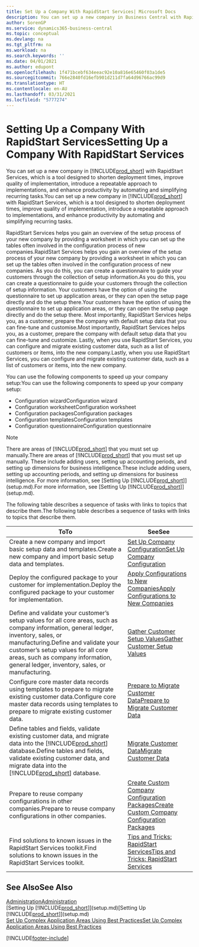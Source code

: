 ```yaml
---
title: Set Up a Company With RapidStart Services| Microsoft Docs
description: You can set up a new company in Business Central with RapidStart services, which is a tool designed to shorten deployment times, improve quality of implementation, introduce a repeatable approach to implementations, and enhance productivity by automating and simplifying recurring tasks.
author: SorenGP
ms.service: dynamics365-business-central
ms.topic: conceptual
ms.devlang: na
ms.tgt_pltfrm: na
ms.workload: na
ms.search.keywords: ''
ms.date: 04/01/2021
ms.author: edupont
ms.openlocfilehash: 1f471bcebf634eeac92e10a816e65460f03a1de5
ms.sourcegitcommit: 766e2840fd16efb901d211d7fa64d96766ac99d9
ms.translationtype: HT
ms.contentlocale: en-AU
ms.lasthandoff: 03/31/2021
ms.locfileid: "5777274"
---
```

# <a name="setting-up-a-company-with-rapidstart-services"></a><span data-ttu-id="b7606-103">Setting Up a Company With RapidStart Services</span><span class="sxs-lookup"><span data-stu-id="b7606-103">Setting Up a Company With RapidStart Services</span></span>
<span data-ttu-id="b7606-104">You can set up a new company in [!INCLUDE[prod_short](includes/prod_short.md)] with RapidStart Services, which is a tool designed to shorten deployment times, improve quality of implementation, introduce a repeatable approach to implementations, and enhance productivity by automating and simplifying recurring tasks.</span><span class="sxs-lookup"><span data-stu-id="b7606-104">You can set up a new company in [!INCLUDE[prod_short](includes/prod_short.md)] with RapidStart Services, which is a tool designed to shorten deployment times, improve quality of implementation, introduce a repeatable approach to implementations, and enhance productivity by automating and simplifying recurring tasks.</span></span>  

<span data-ttu-id="b7606-105">RapidStart Services helps you gain an overview of the setup process of your new company by providing a worksheet in which you can set up the tables often involved in the configuration process of new companies.</span><span class="sxs-lookup"><span data-stu-id="b7606-105">RapidStart Services helps you gain an overview of the setup process of your new company by providing a worksheet in which you can set up the tables often involved in the configuration process of new companies.</span></span> <span data-ttu-id="b7606-106">As you do this, you can create a questionnaire to guide your customers through the collection of setup information.</span><span class="sxs-lookup"><span data-stu-id="b7606-106">As you do this, you can create a questionnaire to guide your customers through the collection of setup information.</span></span> <span data-ttu-id="b7606-107">Your customers have the option of using the questionnaire to set up application areas, or they can open the setup page directly and do the setup there.</span><span class="sxs-lookup"><span data-stu-id="b7606-107">Your customers have the option of using the questionnaire to set up application areas, or they can open the setup page directly and do the setup there.</span></span> <span data-ttu-id="b7606-108">Most importantly, RapidStart Services helps you, as a customer, prepare the company with default setup data that you can fine-tune and customise.</span><span class="sxs-lookup"><span data-stu-id="b7606-108">Most importantly, RapidStart Services helps you, as a customer, prepare the company with default setup data that you can fine-tune and customize.</span></span> <span data-ttu-id="b7606-109">Lastly, when you use RapidStart Services, you can configure and migrate existing customer data, such as a list of customers or items, into the new company.</span><span class="sxs-lookup"><span data-stu-id="b7606-109">Lastly, when you use RapidStart Services, you can configure and migrate existing customer data, such as a list of customers or items, into the new company.</span></span>

<span data-ttu-id="b7606-110">You can use the following components to speed up your company setup:</span><span class="sxs-lookup"><span data-stu-id="b7606-110">You can use the following components to speed up your company setup:</span></span>  

-   <span data-ttu-id="b7606-111">Configuration wizard</span><span class="sxs-lookup"><span data-stu-id="b7606-111">Configuration wizard</span></span>  
-   <span data-ttu-id="b7606-112">Configuration worksheet</span><span class="sxs-lookup"><span data-stu-id="b7606-112">Configuration worksheet</span></span>  
-   <span data-ttu-id="b7606-113">Configuration packages</span><span class="sxs-lookup"><span data-stu-id="b7606-113">Configuration packages</span></span>  
-   <span data-ttu-id="b7606-114">Configuration templates</span><span class="sxs-lookup"><span data-stu-id="b7606-114">Configuration templates</span></span>  
-   <span data-ttu-id="b7606-115">Configuration questionnaire</span><span class="sxs-lookup"><span data-stu-id="b7606-115">Configuration questionnaire</span></span>  

> [!Note]  
>  <span data-ttu-id="b7606-116">There are areas of [!INCLUDE[prod_short](includes/prod_short.md)] that you must set up manually.</span><span class="sxs-lookup"><span data-stu-id="b7606-116">There are areas of [!INCLUDE[prod_short](includes/prod_short.md)] that you must set up manually.</span></span> <span data-ttu-id="b7606-117">These include adding users, setting up accounting periods, and setting up dimensions for business intelligence.</span><span class="sxs-lookup"><span data-stu-id="b7606-117">These include adding users, setting up accounting periods, and setting up dimensions for business intelligence.</span></span> <span data-ttu-id="b7606-118">For more information, see [Setting Up [!INCLUDE[prod_short](includes/prod_short.md)]](setup.md).</span><span class="sxs-lookup"><span data-stu-id="b7606-118">For more information, see [Setting Up [!INCLUDE[prod_short](includes/prod_short.md)]](setup.md).</span></span>

 <span data-ttu-id="b7606-119">The following table describes a sequence of tasks with links to topics that describe them.</span><span class="sxs-lookup"><span data-stu-id="b7606-119">The following table describes a sequence of tasks with links to topics that describe them.</span></span>

|<span data-ttu-id="b7606-120">**To**</span><span class="sxs-lookup"><span data-stu-id="b7606-120">**To**</span></span>|<span data-ttu-id="b7606-121">**See**</span><span class="sxs-lookup"><span data-stu-id="b7606-121">**See**</span></span>|  
|------------|-------------|  
|<span data-ttu-id="b7606-122">Create a new company and import basic setup data and templates.</span><span class="sxs-lookup"><span data-stu-id="b7606-122">Create a new company and import basic setup data and templates.</span></span>|[<span data-ttu-id="b7606-123">Set Up Company Configuration</span><span class="sxs-lookup"><span data-stu-id="b7606-123">Set Up Company Configuration</span></span>](admin-set-up-company-configuration.md)|  
|<span data-ttu-id="b7606-124">Deploy the configured package to your customer for implementation.</span><span class="sxs-lookup"><span data-stu-id="b7606-124">Deploy the configured package to your customer for implementation.</span></span>|[<span data-ttu-id="b7606-125">Apply Configurations to New Companies</span><span class="sxs-lookup"><span data-stu-id="b7606-125">Apply Configurations to New Companies</span></span>](admin-apply-configuration-to-new-companies.md)|
|<span data-ttu-id="b7606-126">Define and validate your customer’s setup values for all core areas, such as company information, general ledger, inventory, sales, or manufacturing.</span><span class="sxs-lookup"><span data-stu-id="b7606-126">Define and validate your customer’s setup values for all core areas, such as company information, general ledger, inventory, sales, or manufacturing.</span></span>|[<span data-ttu-id="b7606-127">Gather Customer Setup Values</span><span class="sxs-lookup"><span data-stu-id="b7606-127">Gather Customer Setup Values</span></span>](admin-gather-customer-setup-values.md)|  
|<span data-ttu-id="b7606-128">Configure core master data records using templates to prepare to migrate existing customer data.</span><span class="sxs-lookup"><span data-stu-id="b7606-128">Configure core master data records using templates to prepare to migrate existing customer data.</span></span>|[<span data-ttu-id="b7606-129">Prepare to Migrate Customer Data</span><span class="sxs-lookup"><span data-stu-id="b7606-129">Prepare to Migrate Customer Data</span></span>](admin-use-templates-to-prepare-customer-data-for-migration.md)|  
|<span data-ttu-id="b7606-130">Define tables and fields, validate existing customer data, and migrate data into the [!INCLUDE[prod_short](includes/prod_short.md)] database.</span><span class="sxs-lookup"><span data-stu-id="b7606-130">Define tables and fields, validate existing customer data, and migrate data into the [!INCLUDE[prod_short](includes/prod_short.md)] database.</span></span>|[<span data-ttu-id="b7606-131">Migrate Customer Data</span><span class="sxs-lookup"><span data-stu-id="b7606-131">Migrate Customer Data</span></span>](admin-migrate-customer-data.md)|
|<span data-ttu-id="b7606-132">Prepare to reuse company configurations in other companies.</span><span class="sxs-lookup"><span data-stu-id="b7606-132">Prepare to reuse company configurations in other companies.</span></span>|[<span data-ttu-id="b7606-133">Create Custom Company Configuration Packages</span><span class="sxs-lookup"><span data-stu-id="b7606-133">Create Custom Company Configuration Packages</span></span>](admin-how-to-create-custom-company-configuration-packages.md)|
|<span data-ttu-id="b7606-134">Find solutions to known issues in the RapidStart Services toolkit.</span><span class="sxs-lookup"><span data-stu-id="b7606-134">Find solutions to known issues in the RapidStart Services toolkit.</span></span>|[<span data-ttu-id="b7606-135">Tips and Tricks: RapidStart Services</span><span class="sxs-lookup"><span data-stu-id="b7606-135">Tips and Tricks: RapidStart Services</span></span>](admin-tips-and-tricks-rapidstart-services.md)|  

## <a name="see-also"></a><span data-ttu-id="b7606-136">See Also</span><span class="sxs-lookup"><span data-stu-id="b7606-136">See Also</span></span>  
[<span data-ttu-id="b7606-137">Administration</span><span class="sxs-lookup"><span data-stu-id="b7606-137">Administration</span></span>](admin-setup-and-administration.md)  
<span data-ttu-id="b7606-138">[Setting Up [!INCLUDE[prod_short](includes/prod_short.md)]](setup.md)</span><span class="sxs-lookup"><span data-stu-id="b7606-138">[Setting Up [!INCLUDE[prod_short](includes/prod_short.md)]](setup.md)</span></span>  
[<span data-ttu-id="b7606-139">Set Up Complex Application Areas Using Best Practices</span><span class="sxs-lookup"><span data-stu-id="b7606-139">Set Up Complex Application Areas Using Best Practices</span></span>](set-up-complex-application-areas-using-best-practices.md)   


[!INCLUDE[footer-include](includes/footer-banner.md)]